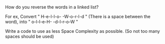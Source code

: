How do you reverse the words in a linked list?

For ex, Convert " H-e-l-l-o- -W-o-r-l-d " (There is a space between the word), into " o-l-l-e-H- -d-l-r-o-W "

Write a code to use as less Space Complexity as possible. (So not too many spaces should be used)
